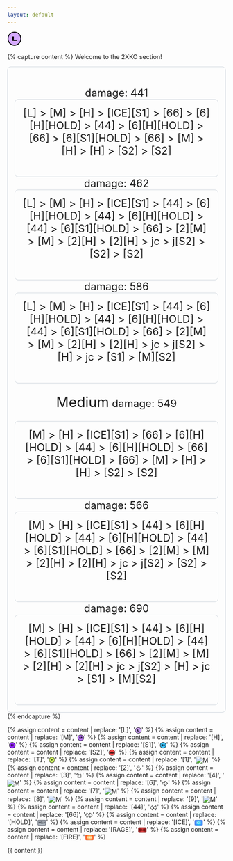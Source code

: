 ```yaml
---
layout: default
---
```


<img src="../assets/images/2xko_L.png">

{% capture content %}
Welcome to the 2XKO section!
<div style="font-size: 24px; text-align:center; border: 1px solid #d0d7de; border-radius: 8px; padding: 16px; display: inline-block;"> 
  <br>
  damage: 441
  <div style="font-size: 24px; text-align:center; border: 1px solid #d0d7de; border-radius: 8px; padding: 16px; display: inline-block;"> 
  [L] > [M] > [H] > [ICE][S1] > [66] > [6][H][HOLD] > [44] > [6][H][HOLD] > [66] > [6][S1][HOLD] > [66] > [M] > [H] > [H] > [S2] > [S2]
  <br><br></div>
  damage: 462
  <div style="font-size: 24px; text-align:center; border: 1px solid #d0d7de; border-radius: 8px; padding: 16px; display: inline-block;"> 
  [L] > [M] > [H] > [ICE][S1] > [44] > [6][H][HOLD] > [44] > [6][H][HOLD] > [44] > [6][S1][HOLD] > [66] > [2][M] > [M] > [2][H] > [2][H] > jc > j[S2] > [S2] > [S2]
  <br><br></div>
  damage: 586
  <div style="font-size: 24px; text-align:center; border: 1px solid #d0d7de; border-radius: 8px; padding: 16px; display: inline-block;"> 
  [L] > [M] > [H] > [ICE][S1] > [44] > [6][H][HOLD] > [44] > [6][H][HOLD] > [44] > [6][S1][HOLD] > [66] > [2][M] > [M] > [2][H] > [2][H] > jc > j[S2] > [H] > jc > [S1] > [M][S2]
  <br><br></div>

  <a style="font-size: 32px;">Medium</a>
  damage: 549
  <div style="font-size: 24px; text-align:center; border: 1px solid #d0d7de; border-radius: 8px; padding: 16px; display: inline-block;"> 
  [M] > [H] > [ICE][S1] > [66] > [6][H][HOLD] > [44] > [6][H][HOLD] > [66] > [6][S1][HOLD] > [66] > [M] > [H] > [H] > [S2] > [S2]
  <br><br></div>
  damage: 566
  <div style="font-size: 24px; text-align:center; border: 1px solid #d0d7de; border-radius: 8px; padding: 16px; display: inline-block;"> 
  [M] > [H] > [ICE][S1] > [44] > [6][H][HOLD] > [44] > [6][H][HOLD] > [44] > [6][S1][HOLD] > [66] > [2][M] > [M] > [2][H] > [2][H] > jc > j[S2] > [S2] > [S2]
  <br><br></div>
  damage: 690
  <div style="font-size: 24px; text-align:center; border: 1px solid #d0d7de; border-radius: 8px; padding: 16px; display: inline-block;"> 
  [M] > [H] > [ICE][S1] > [44] > [6][H][HOLD] > [44] > [6][H][HOLD] > [44] > [6][S1][HOLD] > [66] > [2][M] > [M] > [2][H] > [2][H] > jc > j[S2] > [H] > jc > [S1] > [M][S2]
  <br><br></div>
</div>
{% endcapture %}

{% assign content = content | replace: '[L]', '<img src="../assets/images/2xko_L.png" alt="L" style="height:1em;vertical-align:middle;">' %}
{% assign content = content | replace: '[M]', '<img src="../assets/images/2xko_M.png" alt="M" style="height:1em;vertical-align:middle;">' %}
{% assign content = content | replace: '[H]', '<img src="../assets/images/2xko_H.png" alt="H" style="height:1em;vertical-align:middle;">' %}
{% assign content = content | replace: '[S1]', '<img src="../assets/images/2xko_S1.png" alt="S1" style="height:1em;vertical-align:middle;">' %}
{% assign content = content | replace: '[S2]', '<img src="../assets/images/2xko_S2.png" alt="S2" style="height:1em;vertical-align:middle;">' %}
{% assign content = content | replace: '[T]', '<img src="../assets/images/2xko_T.png" alt="T" style="height:1em;vertical-align:middle;">' %}
{% assign content = content | replace: '[1]', '<img src="../assets/images/2xko_1.png" alt="M" style="height:1em;vertical-align:middle;">' %}
{% assign content = content | replace: '[2]', '<img src="../assets/images/2xko_2.png" alt="M" style="height:1em;vertical-align:middle;">' %}
{% assign content = content | replace: '[3]', '<img src="../assets/images/2xko_3.png" alt="M" style="height:1em;vertical-align:middle;">' %}
{% assign content = content | replace: '[4]', '<img src="../assets/images/2xko_4.png" alt="M" style="height:1em;vertical-align:middle;">' %}
{% assign content = content | replace: '[6]', '<img src="../assets/images/2xko_6.png" alt="M" style="height:1em;vertical-align:middle;">' %}
{% assign content = content | replace: '[7]', '<img src="../assets/images/2xko_7.png" alt="M" style="height:1em;vertical-align:middle;">' %}
{% assign content = content | replace: '[8]', '<img src="../assets/images/2xko_8.png" alt="M" style="height:1em;vertical-align:middle;">' %}
{% assign content = content | replace: '[9]', '<img src="../assets/images/2xko_9.png" alt="M" style="height:1em;vertical-align:middle;">' %}
{% assign content = content | replace: '[44]', '<img src="../assets/images/2xko_44.png" alt="M" style="height:1em;vertical-align:middle;">' %}
{% assign content = content | replace: '[66]', '<img src="../assets/images/2xko_66.png" alt="M" style="height:1em;vertical-align:middle;">' %}
{% assign content = content | replace: '[HOLD]', '<img src="../assets/images/2xko_HOLD.png" alt="M" style="height:1em;vertical-align:middle;">' %}
{% assign content = content | replace: '[ICE]', '<img src="../assets/images/2xko_ICE.png" alt="M" style="height:1em;vertical-align:middle;">' %}
{% assign content = content | replace: '[RAGE]', '<img src="../assets/images/2xko_RAGE.png" alt="M" style="height:1em;vertical-align:middle;">' %}
{% assign content = content | replace: '[FIRE]', '<img src="../assets/images/2xko_FIRE.png" alt="M" style="height:1em;vertical-align:middle;">' %}

{{ content }}
